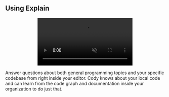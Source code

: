 ## Using Explain

<p align="center">
  <video autoPlay muted loop playsInline>
      <source
          type="video/mp4"
          src="https://storage.googleapis.com/sourcegraph-assets/website/Product%20Animations/cody-explain-may2023.mp4"
      />
  </video>
</p>

Answer questions about both general programming topics and your specific codebase from right inside your editor. Cody knows about your local code and can learn from the code graph and documentation inside your organization to do just that.
